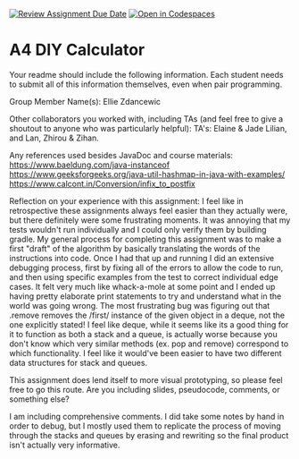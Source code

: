 [![Review Assignment Due Date](https://classroom.github.com/assets/deadline-readme-button-22041afd0340ce965d47ae6ef1cefeee28c7c493a6346c4f15d667ab976d596c.svg)](https://classroom.github.com/a/KOcNqCT3)
[![Open in Codespaces](https://classroom.github.com/assets/launch-codespace-2972f46106e565e64193e422d61a12cf1da4916b45550586e14ef0a7c637dd04.svg)](https://classroom.github.com/open-in-codespaces?assignment_repo_id=18544679)
# A4 DIY Calculator

Your readme should include the following information. Each student needs to submit all of this information themselves, even when pair programming. 

Group Member Name(s): Ellie Zdancewic

Other collaborators you worked with, including TAs (and feel free to give a shoutout to anyone who was particularly helpful):
TA's: Elaine & Jade Lilian, and Lan, Zhirou & Zihan. 

Any references used besides JavaDoc and course materials:
https://www.baeldung.com/java-instanceof
https://www.geeksforgeeks.org/java-util-hashmap-in-java-with-examples/ 
https://www.calcont.in/Conversion/infix_to_postfix  

Reflection on your experience with this assignment:
I feel like in retrospective these assignments always feel easier than they actually were, but there definitely were some frustrating moments. It was annoying that my tests wouldn't run individually and I could only verify them by building gradle. My general process for completing this assignment was to make a first "draft" of the algorithm by basically translating the words of the instructions into code. Once I had that up and running I did an extensive debugging process, first by fixing all of the errors to allow the code to run, and then using specific examples from the test to correct individual edge cases. It felt very much like whack-a-mole at some point and I ended up having pretty elaborate print statements to try and understand what in the world was going wrong. The most frustrating bug was figuring out that .remove removes the /first/ instance of the given object in a deque, not the one explicitly stated! I feel like deque, while it seems like its a good thing for it to function as both a stack and a queue, is actually worse because you don't know which very similar methods (ex. pop and remove) correspond to which functionality. I feel like it would've been easier to have two different data structures for stack and queues. 



This assignment does lend itself to more visual prototyping, so please feel free to go this route. Are you including slides, pseudocode, comments, or something else?

I am including comprehensive comments. I did take some notes by hand in order to debug, but I mostly used them to replicate the process of moving through the stacks and queues by erasing and rewriting so the final product isn't actually very informative.  